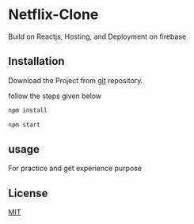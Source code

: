 # Netflix-Clone

Build on Reactjs, Hosting, and Deployment on firebase

## Installation

Download the Project from [git](https://github.com/Ahmad-younas/Netflix-clone.git) repository.

follow the steps given below

```bash
npm install 
```
```bash
npm start
```
## usage 
For practice and get experience purpose

## License
[MIT](https://choosealicense.com/licenses/mit/)